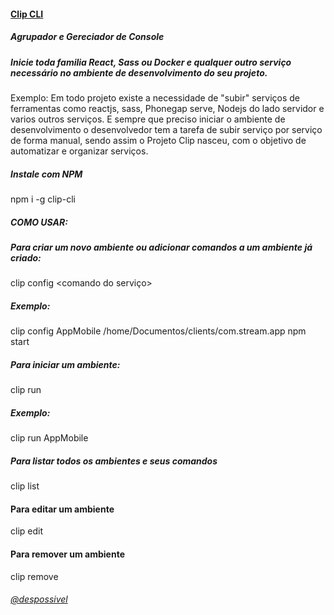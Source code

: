 #### [Clip CLI](https://www.clipjs.com)
##### Agrupador e Gereciador de Console 

##### Inicie toda familia React, Sass ou Docker e qualquer outro serviço necessário no ambiente de desenvolvimento do seu projeto.

Exemplo: Em todo projeto existe a necessidade de "subir" serviços de ferramentas como reactjs, sass, Phonegap serve, Nodejs do lado servidor e varios outros serviços.
E sempre que preciso iniciar o ambiente de desenvolvimento o desenvolvedor tem a tarefa de subir serviço por serviço de forma manual, sendo assim o Projeto Clip nasceu, com o objetivo de automatizar e organizar serviços.

##### Instale com NPM
npm i -g clip-cli

##### COMO USAR:
##### Para criar um novo ambiente ou adicionar comandos a um ambiente já criado:

clip config <nome ambiente> <diretorio projeto> <comando do serviço>

##### Exemplo: 
clip config AppMobile /home/Documentos/clients/com.stream.app npm start


##### Para iniciar um ambiente:
clip run <nome ambiente> 

##### Exemplo:
clip run AppMobile


##### Para listar todos os ambientes e seus comandos
clip list

#### Para editar um ambiente
clip edit <nome ambiente>

#### Para remover um ambiente
clip remove <nome ambiente>



###### [@despossivel](https://instagram.com/despossivel) 
